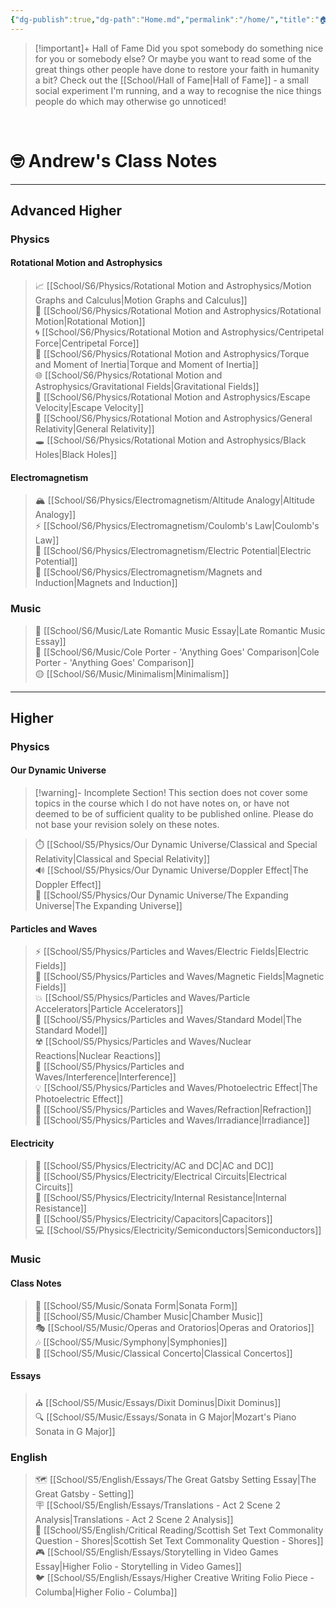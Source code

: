 ```yaml
---
{"dg-publish":true,"dg-path":"Home.md","permalink":"/home/","title":"🏠 Home","pinned":true,"tags":["gardenEntry"]}
---
```


> [!important]+ Hall of Fame
> Did you spot somebody do something nice for you or somebody else? Or maybe you want to read some of the great things other people have done to restore your faith in humanity a bit? Check out the [[School/Hall of Fame\|Hall of Fame]] - a small social experiment I'm running, and a way to recognise the nice things people do which may otherwise go unnoticed!

<br>

# 🤓 Andrew's Class Notes

---

## Advanced Higher

### Physics
#### Rotational Motion and Astrophysics

> 📈 [[School/S6/Physics/Rotational Motion and Astrophysics/Motion Graphs and Calculus\|Motion Graphs and Calculus]]  
> 🔁 [[School/S6/Physics/Rotational Motion and Astrophysics/Rotational Motion\|Rotational Motion]]  
> 🌀 [[School/S6/Physics/Rotational Motion and Astrophysics/Centripetal Force\|Centripetal Force]]  
> 🔧 [[School/S6/Physics/Rotational Motion and Astrophysics/Torque and Moment of Inertia\|Torque and Moment of Inertia]]  
> 🌐 [[School/S6/Physics/Rotational Motion and Astrophysics/Gravitational Fields\|Gravitational Fields]]  
> 🚀 [[School/S6/Physics/Rotational Motion and Astrophysics/Escape Velocity\|Escape Velocity]]  
> 💫 [[School/S6/Physics/Rotational Motion and Astrophysics/General Relativity\|General Relativity]]  
> 🕳️ [[School/S6/Physics/Rotational Motion and Astrophysics/Black Holes\|Black Holes]]

#### Electromagnetism

> 🏔️ [[School/S6/Physics/Electromagnetism/Altitude Analogy\|Altitude Analogy]]  
> ⚡ [[School/S6/Physics/Electromagnetism/Coulomb's Law\|Coulomb's Law]]  
> 🦾 [[School/S6/Physics/Electromagnetism/Electric Potential\|Electric Potential]]  
> 🧲 [[School/S6/Physics/Electromagnetism/Magnets and Induction\|Magnets and Induction]]

### Music

> 🎵 [[School/S6/Music/Late Romantic Music Essay\|Late Romantic Music Essay]]  
> 🎷 [[School/S6/Music/Cole Porter - 'Anything Goes' Comparison\|Cole Porter - 'Anything Goes' Comparison]]  
> 🟡 [[School/S6/Music/Minimalism\|Minimalism]]

---

## Higher

### Physics
#### Our Dynamic Universe

> [!warning]- Incomplete Section!
> This section does not cover some topics in the course which I do not have notes on, or have not deemed to be of sufficient quality to be published online. Please do not base your revision solely on these notes.

> ⏱️ [[School/S5/Physics/Our Dynamic Universe/Classical and Special Relativity\|Classical and Special Relativity]]  
> 🔊 [[School/S5/Physics/Our Dynamic Universe/Doppler Effect\|The Doppler Effect]]  
> 🌌 [[School/S5/Physics/Our Dynamic Universe/The Expanding Universe\|The Expanding Universe]]

#### Particles and Waves
> ⚡ [[School/S5/Physics/Particles and Waves/Electric Fields\|Electric Fields]]  
> 🧲 [[School/S5/Physics/Particles and Waves/Magnetic Fields\|Magnetic Fields]]  
> 💥 [[School/S5/Physics/Particles and Waves/Particle Accelerators\|Particle Accelerators]]  
> 🔬 [[School/S5/Physics/Particles and Waves/Standard Model\|The Standard Model]]  
> ☢️ [[School/S5/Physics/Particles and Waves/Nuclear Reactions\|Nuclear Reactions]]  
> 🌊 [[School/S5/Physics/Particles and Waves/Interference\|Interference]]  
> 💡 [[School/S5/Physics/Particles and Waves/Photoelectric Effect\|The Photoelectric Effect]]  
> 🌈 [[School/S5/Physics/Particles and Waves/Refraction\|Refraction]]  
> 🔆 [[School/S5/Physics/Particles and Waves/Irradiance\|Irradiance]]

#### Electricity
> 🤘 [[School/S5/Physics/Electricity/AC and DC\|AC and DC]]  
> 🔁 [[School/S5/Physics/Electricity/Electrical Circuits\|Electrical Circuits]]  
> 🛑 [[School/S5/Physics/Electricity/Internal Resistance\|Internal Resistance]]  
> 🔋 [[School/S5/Physics/Electricity/Capacitors\|Capacitors]]  
> 💻 [[School/S5/Physics/Electricity/Semiconductors\|Semiconductors]]

### Music

#### Class Notes
> 🎼 [[School/S5/Music/Sonata Form\|Sonata Form]]  
> 🎵 [[School/S5/Music/Chamber Music\|Chamber Music]]  
> 🎭 [[School/S5/Music/Operas and Oratorios\|Operas and Oratorios]]  
> 🎶 [[School/S5/Music/Symphony\|Symphonies]]  
> 🎹 [[School/S5/Music/Classical Concerto\|Classical Concertos]]

#### Essays
> ⛪ [[School/S5/Music/Essays/Dixit Dominus\|Dixit Dominus]]  
> 🔍 [[School/S5/Music/Essays/Sonata in G Major\|Mozart's Piano Sonata in G Major]]

### English

> 🗺 [[School/S5/English/Essays/The Great Gatsby Setting Essay\|The Great Gatsby - Setting]]  
> 🪧 [[School/S5/English/Essays/Translations - Act 2 Scene 2 Analysis\|Translations - Act 2 Scene 2 Analysis]]  
> 📜 [[School/S5/English/Critical Reading/Scottish Set Text Commonality Question - Shores\|Scottish Set Text Commonality Question - Shores]]  
> 🎮 [[School/S5/English/Essays/Storytelling in Video Games Essay\|Higher Folio - Storytelling in Video Games]]  
> 🐦 [[School/S5/English/Essays/Higher Creative Writing Folio Piece - Columba\|Higher Folio - Columba]]

